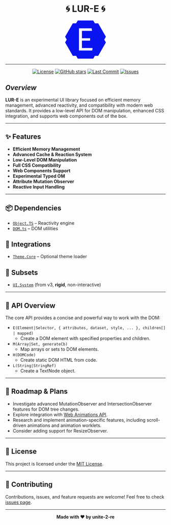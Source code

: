 <h1 align="center">🌀 LUR-E 🌀</h1>
<p align="center"><img src="./logo/logo-0.png" width="128" alt="LUR-E Logo"/></p>

---

<p align="center">
  <a href="https://github.com/unite-2-re/lur.e/blob/main/LICENSE"><img src="https://img.shields.io/github/license/unite-2-re/lur.e?style=flat-square" alt="License"/></a>
  <a href="https://github.com/unite-2-re/lur.e/stargazers"><img src="https://img.shields.io/github/stars/unite-2-re/lur.e?style=flat-square" alt="GitHub stars"/></a>
  <a href="https://github.com/unite-2-re/lur.e/commits/main"><img src="https://img.shields.io/github/last-commit/unite-2-re/lur.e?style=flat-square" alt="Last Commit"/></a>
  <a href="https://github.com/unite-2-re/lur.e/issues"><img src="https://img.shields.io/github/issues/unite-2-re/lur.e?style=flat-square" alt="Issues"/></a>
</p>

## *Overview*

**LUR-E** is an experimental UI library focused on efficient memory management, advanced reactivity, and compatibility with modern web standards. It provides a low-level API for DOM manipulation, enhanced CSS integration, and supports web components out of the box.

---

## ✨ Features

- **Efficient Memory Management**
- **Advanced Cache & Reaction System**
- **Low-Level DOM Manipulation**
- **Full CSS Compatibility**
- **Web Components Support**
- **Experimental Typed OM**
- **Attribute Mutation Observer**
- **Reactive Input Handling**

---

## 📦 Dependencies

- [`Object.TS`](https://github.com/unite-2-re/object.ts) – Reactivity engine
- [`DOM.ts`](https://github.com/unite-2-re/dom.ts) – DOM utilities

## 🔗 Integrations

- [`Theme.Core`](https://github.com/unite-2-re/theme.core) – Optional theme loader

## 🧩 Subsets

- [`UI.System`](https://github.com/unite-2-re/ui.system) (from v3, **rigid**, non-interactive)

---

## 🔌 API Overview

The core API provides a concise and powerful way to work with the DOM:

- `E(Element|Selector, { attributes, dataset, style, ... }, children[] | mapped)`
  - Create a DOM element with specified properties and children.
- `M(Array|Set, generateCb)`
  - Map arrays or sets to DOM elements.
- `H(DOMCode)`
  - Create static DOM HTML from code.
- `L(String|StringRef)`
  - Create a TextNode object.

---

## 🚧 Roadmap & Plans

- Investigate advanced MutationObserver and IntersectionObserver features for DOM tree changes.
- Explore integration with [Web Animations API](https://developer.mozilla.org/en-US/docs/Web/API/Web_Animations_API).
- Research and implement animation-specific features, including scroll-driven animations and animation worklets.
- Consider adding support for ResizeObserver.

---

## 📄 License

This project is licensed under the [MIT License](./LICENSE).

---

## 🤝 Contributing

Contributions, issues, and feature requests are welcome!
Feel free to check [issues page](https://github.com/unite-2-re/lur.e/issues).

---

<p align="center">
  <b>Made with ❤️ by unite-2-re</b>
</p>
